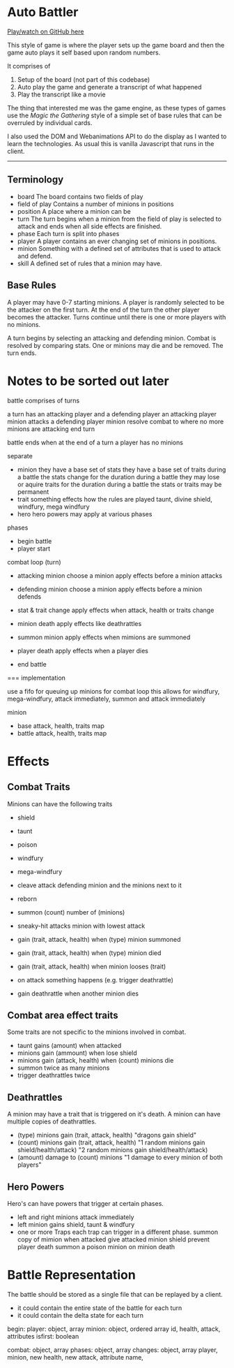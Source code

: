 
# Auto Battler

[Play/watch on GitHub here](https://seryckd.github.io/auto-battler/)

This style of game is where the player sets up the game board and then the game
auto plays it self based upon random numbers.

It comprises of

1. Setup of the board (not part of this codebase)
2. Auto play the game and generate a transcript of what happened
3. Play the transcript like a movie

The thing that interested me was the game engine, as these types of games
use the _Magic the Gathering_ style of a simple set of base rules that can
be overruled by individual cards.

I also used the DOM and Webanimations API to do the display as I wanted to learn
the technologies.  As usual this is vanilla Javascript that runs in the client.

------

## Terminology

- board
  The board contains two fields of play
- field of play
  Contains a number of minions in positions
- position
  A place where a minion can be
- turn
  The turn begins when a minion from the field of play is 
  selected to attack and ends when all side effects are finished.
- phase
  Each turn is split into phases
- player
  A player contains an ever changing set of minions in positions.
- minion
  Something with a defined set of attributes that is used to attack
  and defend.
- skill
  A defined set of rules that a minion may have.

## Base Rules

A player may have 0-7 starting minions.
A player is randomly selected to be the attacker on the first turn.
At the end of the turn the other player becomes the attacker.
Turns continue until there is one or more players with no minions.

A turn begins by selecting an attacking and defending minion.
Combat is resolved by comparing stats.
One or minions may die and be removed.
The turn ends.

# Notes to be sorted out later

battle comprises of turns

a turn has an attacking player and a defending player
an attacking player minion attacks a defending player minion
resolve combat to where no more minions are attacking
end turn

battle ends when at the end of a turn a player has no minions

separate
- minion
  they have a base set of stats
  they have a base set of traits
  during a battle the stats change for the duration
  during a battle they may lose or aquire traits for the duration
  during a battle the stats or traits may be permanent
- trait
  something effects how the rules are played
  taunt, divine shield, windfury, mega windfury
- hero 
  hero powers may apply at various phases


phases
- begin battle
- player start

combat loop  (turn)
- attacking minion
  choose a minion
  apply effects before a minion attacks
- defending minion
  choose a minion
  apply effects before a minion defends
- stat & trait change
  apply effects when attack, health or traits change
- minion death
  apply effects like deathrattles
- summon minion
  apply effects when mimions are summoned

- player death
  apply effects when a player dies

- end battle

===
implementation

use a fifo for queuing up minions for combat loop
this allows for windfury, mega-windfury, attack immediately, summon and attack immediately

minion
- base
  attack, health, traits map
- battle
  attack, health, traits map

# Effects

## Combat Traits

Minions can have the following traits

- shield
- taunt
- poison
- windfury
- mega-windfury
- cleave
  attack defending minion and the minions next to it
- reborn
- summon
  (count) number of (minions)

- sneaky-hit
  attacks minion with lowest attack

- gain (trait, attack, health) when (type) minion summoned
- gain (trait, attack, health) when (type) minion died
- gain (trait, attack, health) when minion looses (trait)
- on attack something happens (e.g. trigger deathrattle)
- gain deathrattle when another minion dies

## Combat area effect traits
Some traits are not specific to the minions involved in combat.

- taunt gains (amount) when attacked
- minions gain (ammount) when lose shield
- minions gain (attack, health) when (count) minions die
- summon twice as many minions
- trigger deathrattles twice

## Deathrattles
A minion may have a trait that is triggered on it's death. A minion
can have multiple copies of deathrattles.

- (type) minions gain (trait, attack, health)
  "dragons gain shield"
- (count) minions gain (trait, attack, health)
  "1 random minions gain shield/health/attack)
  "2 random minions gain shield/health/attack)
- (amount) damage to (count) minions
  "1 damage to every minion of both players"

## Hero Powers
Hero's can have powers that trigger at certain phases.

- left and right minions attack immediately
- left minion gains shield, taunt & windfury
- one or more Traps
  each trap can trigger in a different phase.
    summon copy of mimion when attacked
    give attacked minion shield
    prevent player death
    summon a poison minion on minion death

# Battle Representation

The battle should be stored as a single file that can be replayed by a client.

- it could contain the entire state of the battle for each turn
- it could contain the delta state for each turn

begin:
  player: object, array
    minion: object, ordered array
      id, health, attack, attributes
    isfirst: boolean

combat: object, array
  phases: object, array
    changes: object, array
      player, minion, new health, new attack, attribute name, 
      
